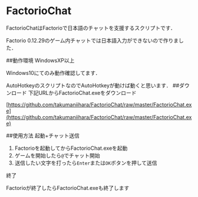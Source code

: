 # FactorioChat
FactorioChatはFactorioで日本語のチャットを支援するスクリプトです．

Factorio 0.12.29のゲーム内チャットでは日本語入力ができないので作りました．

##動作環境
WindowsXP以上

Windows10にてのみ動作確認してます．

AutoHotkeyのスクリプトなのでAutoHotkeyが動けば動くと思います．
##ダウンロード
下記URLからFactorioChat.exeをダウンロード

[https://github.com/takumaniihara/FactorioChat/raw/master/FactorioChat.exe](https://github.com/takumaniihara/FactorioChat/raw/master/FactorioChat.exe)

##使用方法
起動+チャット送信
 1. Factorioを起動してからFactorioChat.exeを起動
 2. ゲームを開始したら`@`でチャット開始
 3. 送信したい文字を打ったら`Enter`または`OK`ボタンを押して送信

終了

  Factorioが終了したらFactorioChat.exeも終了します


